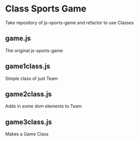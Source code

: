 # Class Sports Game

Take repository of js-sports-game and refactor to use Classes

## game.js

The original js-sports-game

## game1class.js

Simple class of just Team

## game2class.js

Adds in some dom elements to Team

## game3class.js

Makes a Game Class
